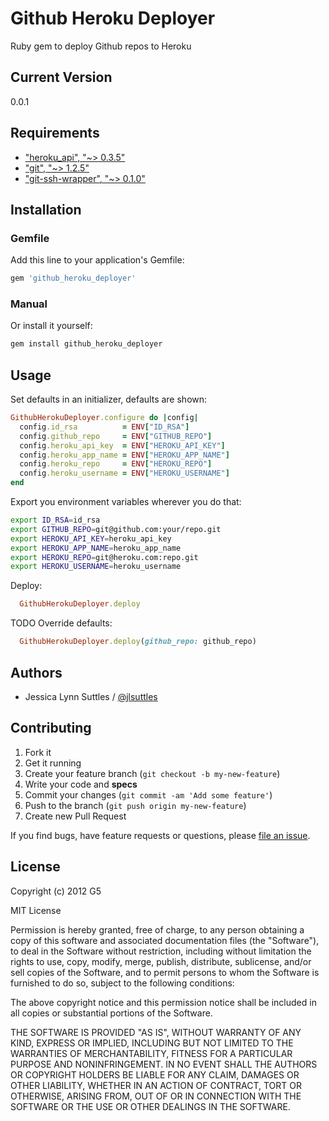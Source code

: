 # Github Heroku Deployer

Ruby gem to deploy Github repos to Heroku


## Current Version

0.0.1


## Requirements

* ["heroku_api", "~> 0.3.5"](http://rubygems.org/gems/heroku-api)
* ["git", "~> 1.2.5"](http://rubygems.org/gems/git)
* ["git-ssh-wrapper", "~> 0.1.0"](http://rubygems.org/gems/git-ssh-wrapper)


## Installation

### Gemfile

Add this line to your application's Gemfile:

```ruby
gem 'github_heroku_deployer'
```

### Manual

Or install it yourself:

```bash
gem install github_heroku_deployer
```


## Usage

Set defaults in an initializer, defaults are shown:

```ruby
GithubHerokuDeployer.configure do |config|
  config.id_rsa          = ENV["ID_RSA"]
  config.github_repo     = ENV["GITHUB_REPO"]
  config.heroku_api_key  = ENV["HEROKU_API_KEY"]
  config.heroku_app_name = ENV["HEROKU_APP_NAME"]
  config.heroku_repo     = ENV["HEROKU_REPO"]
  config.heroku_username = ENV["HEROKU_USERNAME"]
end
```

Export you environment variables wherever you do that:

```bash
export ID_RSA=id_rsa
export GITHUB_REPO=git@github.com:your/repo.git
export HEROKU_API_KEY=heroku_api_key
export HEROKU_APP_NAME=heroku_app_name
export HEROKU_REPO=git@heroku.com:repo.git
export HEROKU_USERNAME=heroku_username
```

Deploy:

```ruby
  GithubHerokuDeployer.deploy
```

TODO Override defaults:

```ruby
  GithubHerokuDeployer.deploy(github_repo: github_repo)
```


## Authors

  * Jessica Lynn Suttles / [@jlsuttles](https://github.com/jlsuttles)


## Contributing

1. Fork it
2. Get it running
3. Create your feature branch (`git checkout -b my-new-feature`)
4. Write your code and **specs**
5. Commit your changes (`git commit -am 'Add some feature'`)
6. Push to the branch (`git push origin my-new-feature`)
7. Create new Pull Request

If you find bugs, have feature requests or questions, please
[file an issue](https://github.com/G5/github_heroku_deployer/issues).


## License

Copyright (c) 2012 G5

MIT License

Permission is hereby granted, free of charge, to any person obtaining
a copy of this software and associated documentation files (the
"Software"), to deal in the Software without restriction, including
without limitation the rights to use, copy, modify, merge, publish,
distribute, sublicense, and/or sell copies of the Software, and to
permit persons to whom the Software is furnished to do so, subject to
the following conditions:

The above copyright notice and this permission notice shall be
included in all copies or substantial portions of the Software.

THE SOFTWARE IS PROVIDED "AS IS", WITHOUT WARRANTY OF ANY KIND,
EXPRESS OR IMPLIED, INCLUDING BUT NOT LIMITED TO THE WARRANTIES OF
MERCHANTABILITY, FITNESS FOR A PARTICULAR PURPOSE AND
NONINFRINGEMENT. IN NO EVENT SHALL THE AUTHORS OR COPYRIGHT HOLDERS BE
LIABLE FOR ANY CLAIM, DAMAGES OR OTHER LIABILITY, WHETHER IN AN ACTION
OF CONTRACT, TORT OR OTHERWISE, ARISING FROM, OUT OF OR IN CONNECTION
WITH THE SOFTWARE OR THE USE OR OTHER DEALINGS IN THE SOFTWARE.
